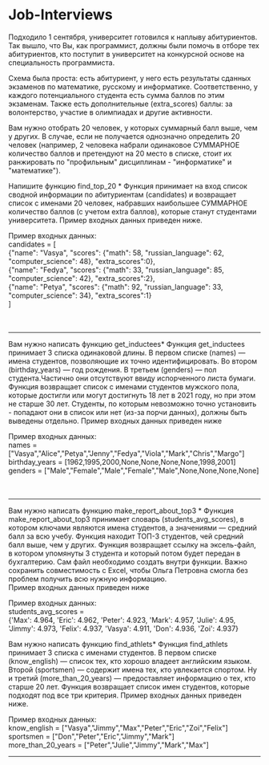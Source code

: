 # Job-Interviews

Подходило 1 сентября, университет готовился к наплыву абитуриентов. Так вышло, что Вы, как программист, должны были помочь в отборе тех абитуриентов, кто поступит в университет на конкурсной основе на специальность программиста. 

Схема была проста: есть абитуриент, у него есть результаты сданных экзаменов по математике, русскому и информатике. Соответственно, у каждого потенциального студента есть сумма баллов по этим экзаменам. Также есть дополнительные (extra_scores) баллы: за волонтерство, участие в олимпиадах и другие активности. 

Вам нужно отобрать 20 человек, у которых суммарный балл выше, чем у других. В случае, если не получается однозначно определить 20 человек (например, 2 человека набрали одинаковое СУММАРНОЕ количество баллов и претендуют на 20 место в списке, стоит их ранжировать по "профильным" дисциплинам - "информатике" и "математике").

Напишите функцию find_top_20
*
Функция принимает на вход список сводной информации по абитуриентам (candidates)  и возвращает список с  именами 20 человек, набравших наибольшее СУММАРНОЕ количество баллов (с учетом extra баллов), которые станут студентами университета.                                                                                                                                                                                                                          Пример входных данных приведен ниже.

Пример входных данных:<br>
candidates = [<br>
 {"name": "Vasya",  "scores": {"math": 58, "russian_language": 62, "computer_science": 48}, "extra_scores":0},<br>
 {"name": "Fedya",  "scores": {"math": 33, "russian_language": 85, "computer_science": 42},  "extra_scores":2},<br>
 {"name": "Petya",  "scores": {"math": 92, "russian_language": 33, "computer_science": 34},  "extra_scores":1}<br>
]<br>
<br><br>
<hr>
Вам нужно написать функцию get_inductees*
Функция get_inductees принимает 3 списка одинаковой длины. В первом списке (names) — имена студентов, позволяющие их точно идентифицировать. Во втором (birthday_years) — год рождения. В третьем (genders) — пол студента.Частично они отсутствуют ввиду испорченного листа бумаги. Функция возвращает список с именами студентов мужского пола, которые достигли или могут достигнуть 18 лет в 2021 году, но при этом не старше 30 лет. Cтуденты, по которым невозможно точно установить - попадают они в список или нет (из-за порчи данных), должны быть выведены отдельно.                                                       Пример входных данных приведен ниже

Пример входных данных:<br>
names = ["Vasya","Alice","Petya","Jenny","Fedya","Viola","Mark","Chris","Margo"]<br>
birthday_years = [1962,1995,2000,None,None,None,None,1998,2001]<br>
genders = ["Male","Female","Male","Female","Male",None,None,None,None]<br>
<br><br>
<hr>

Вам нужно написать функцию make_report_about_top3
*
Функция make_report_about_top3 принимает словарь (students_avg_scores), в котором ключами являются имена студентов, а значениями — средний балл за всю учебу. Функция находит ТОП-3 студентов, чей средний балл выше, чем у других. Функция возвращает ссылку на эксель-файл, в котором упомянуты 3 студента и который потом будет передан в бухгалтерию. Сам файл необходимо создать внутри функции. Важно сохранить совместимость с Excel, чтобы Ольга Петровна смогла без проблем получить всю нужную информацию.                                                                                     
Пример входных данных приведен ниже  <br>

Пример входных данных:<br>
students_avg_scores = <br>{'Max': 4.964, 'Eric': 4.962, 'Peter': 4.923, 'Mark': 4.957, 'Julie': 4.95, 'Jimmy': 4.973, 'Felix': 4.937, 'Vasya': 4.911, 'Don': 4.936, 'Zoi': 4.937}<br>











Вам нужно написать функцию find_athlets*
Функция find_athlets принимает 3 списка с именами студентов. В первом списке (know_english) — список тех, кто хорошо владеет английским языком. Второй (sportsmen) — содержит имена тех, кто увлекается спортом. Ну и третий (more_than_20_years) — предоставляет информацию о тех, кто старше 20 лет. Функция возвращает список имен студентов, которые подходят под все три критерия.
Пример входных данных приведен ниже.

Пример входных данных:<br>
know_english = ["Vasya","Jimmy","Max","Peter","Eric","Zoi","Felix"]<br>
sportsmen = ["Don","Peter","Eric","Jimmy","Mark"]<br>
more_than_20_years = ["Peter","Julie","Jimmy","Mark","Max"]<br>
<hr>
